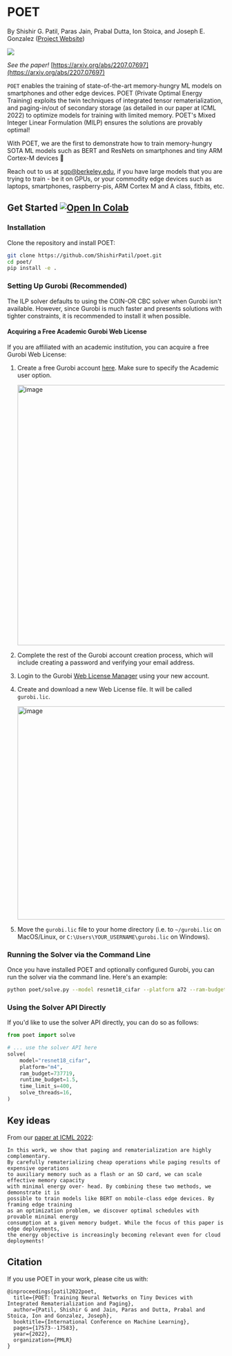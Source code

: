 # POET
By Shishir G. Patil, Paras Jain, Prabal Dutta, Ion Stoica, and Joseph E. Gonzalez  ([Project Website](https://poet.cs.berkeley.edu/))

![](https://github.com/ShishirPatil/poet/blob/gh-pages/assets/img/logo.png)

_See the paper!_ [https://arxiv.org/abs/2207.07697](https://arxiv.org/abs/2207.07697)

`POET` enables the training of state-of-the-art memory-hungry ML models on smartphones and other edge devices. POET (Private Optimal Energy Training) exploits the twin techniques of integrated tensor rematerialization, and paging-in/out of secondary storage \(as detailed in our paper at ICML 2022\) to optimize models for training with limited memory. POET's Mixed Integer Linear Formulation (MILP) ensures the solutions are provably optimal!

With POET, we are the first to demonstrate how to train memory-hungry SOTA ML models such as BERT and
ResNets on smartphones and tiny ARM Cortex-M devices :muscle:

Reach out to us at [sgp@berkeley.edu](mailto:sgp@berkeley.edu), if you have large models that you are trying to train - be it on GPUs, or your commodity edge devices such as laptops, smartphones, raspberry-pis, ARM Cortex M and A class, fitbits, etc.


## Get Started [![Open In Colab](https://colab.research.google.com/assets/colab-badge.svg)](https://colab.research.google.com/drive/1iup_edJd9zB1tfVBHXLmkWOT5yoSmXzz?usp=sharing)

### Installation

Clone the repository and install POET:

```bash
git clone https://github.com/ShishirPatil/poet.git
cd poet/
pip install -e .
```

### Setting Up Gurobi (Recommended)

The ILP solver defaults to using the COIN-OR CBC solver when Gurobi isn't available. However, since Gurobi is much faster and presents solutions with tighter constraints, it is recommended to install it when possible.

#### Acquiring a Free Academic Gurobi Web License

If you are affiliated with an academic institution, you can acquire a free Gurobi Web License:

1. Create a free Gurobi account [here](https://pages.gurobi.com/registration). Make sure to specify the Academic user option.

    <img width="602" alt="image" src="https://user-images.githubusercontent.com/52852612/206888332-cefa3d3e-9514-49f1-8bd1-82516a16ca08.png">

2. Complete the rest of the Gurobi account creation process, which will include creating a password and verifying your email address.
3. Login to the Gurobi [Web License Manager](https://license.gurobi.com/) using your new account.
4. Create and download a new Web License file. It will be called `gurobi.lic`.

    <img width="493" alt="image" src="https://user-images.githubusercontent.com/52852612/206888423-4b3588bb-9724-4f38-96c3-778a8fff15af.png">

5. Move the `gurobi.lic` file to your home directory (i.e. to `~/gurobi.lic` on MacOS/Linux, or `C:\Users\YOUR_USERNAME\gurobi.lic` on Windows).

### Running the Solver via the Command Line

Once you have installed POET and optionally configured Gurobi, you can run the solver via the command line. Here's an example:

```bash
python poet/solve.py --model resnet18_cifar --platform a72 --ram-budget 3000000 --runtime-budget 7.6
```

### Using the Solver API Directly

If you'd like to use the solver API directly, you can do so as follows:

```python
from poet import solve

# ... use the solver API here
solve(
    model="resnet18_cifar",
    platform="m4",
    ram_budget=737719,
    runtime_budget=1.5,
    time_limit_s=400,
    solve_threads=16,
)
```


## Key ideas

From our [paper at ICML 2022](https://arxiv.org/abs/2207.07697):
```text
In this work, we show that paging and rematerialization are highly complementary.
By carefully rematerializing cheap operations while paging results of expensive operations
to auxiliary memory such as a flash or an SD card, we can scale effective memory capacity
with minimal energy over- head. By combining these two methods, we demonstrate it is
possible to train models like BERT on mobile-class edge devices. By framing edge training
as an optimization problem, we discover optimal schedules with provable minimal energy
consumption at a given memory budget. While the focus of this paper is edge deployments,
the energy objective is increasingly becoming relevant even for cloud deployments!
```

## Citation

If you use POET in your work, please cite us with:

```text
@inproceedings{patil2022poet,
  title={POET: Training Neural Networks on Tiny Devices with Integrated Rematerialization and Paging},
  author={Patil, Shishir G and Jain, Paras and Dutta, Prabal and Stoica, Ion and Gonzalez, Joseph},
  booktitle={International Conference on Machine Learning},
  pages={17573--17583},
  year={2022},
  organization={PMLR}
}
```

